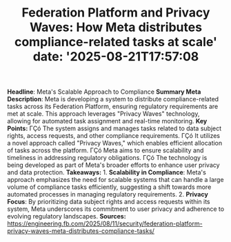 ﻿---
title: "Federation Platform and Privacy Waves: How Meta distributes compliance-related tasks at scale'
date: '2025-08-21T17:57:08"
category: "Markets"
summary: ""
slug: "federation platform and privacy waves how meta distributes c"
source_urls:
  - "https://engineering.fb.com/2025/08/11/security/federation-platform-privacy-waves-meta-distributes-compliance-tasks/"
seo:
  title: "Federation Platform and Privacy Waves: How Meta distributes compliance-related tasks at scale | Hash n Hedge'
  description: '"
  keywords: ["news", "markets", "brief"]
---
**Headline**: Meta's Scalable Approach to Compliance  **Summary Meta Description**: Meta is developing a system to distribute compliance-related tasks across its Federation Platform, ensuring regulatory requirements are met at scale. This approach leverages "Privacy Waves" technology, allowing for automated task assignment and real-time monitoring.  **Key Points:**  ΓÇó The system assigns and manages tasks related to data subject rights, access requests, and other compliance requirements. ΓÇó It utilizes a novel approach called "Privacy Waves," which enables efficient allocation of tasks across the platform. ΓÇó Meta aims to ensure scalability and timeliness in addressing regulatory obligations. ΓÇó The technology is being developed as part of Meta's broader efforts to enhance user privacy and data protection.  **Takeaways:**  1. **Scalability in Compliance**: Meta's approach emphasizes the need for scalable systems that can handle a large volume of compliance tasks efficiently, suggesting a shift towards more automated processes in managing regulatory requirements. 2. **Privacy Focus**: By prioritizing data subject rights and access requests within its system, Meta underscores its commitment to user privacy and adherence to evolving regulatory landscapes.  **Sources:**  https://engineering.fb.com/2025/08/11/security/federation-platform-privacy-waves-meta-distributes-compliance-tasks/ 
